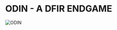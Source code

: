 # ODIN - A DFIR ENDGAME

![ODIN](https://github.com/Worldsleaks/DFIR-Powershell/assets/99112106/4b630b92-febd-4cfa-ba6f-19ffb160e6db)
